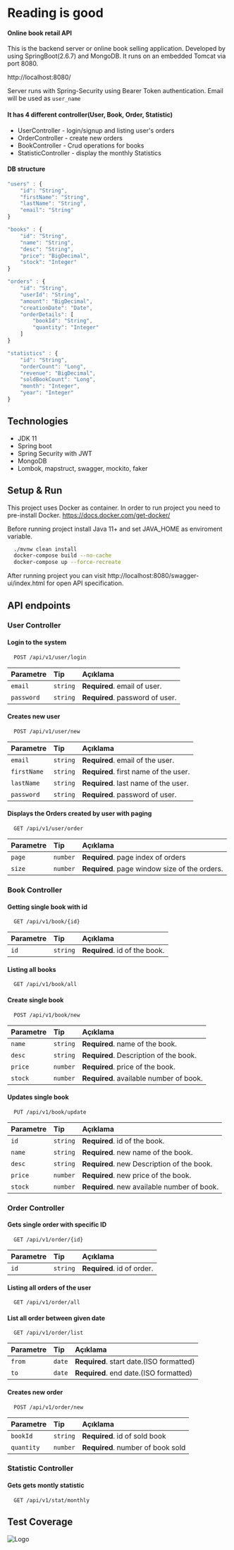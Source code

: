 
# Reading is good

#### Online book retail API

This is the backend server or online book selling application.
Developed by using SpringBoot(2.6.7) and MongoDB.
It runs on an embedded Tomcat via port 8080.

http://localhost:8080/

Server runs with Spring-Security using Bearer Token authentication. Email will be used as `user_name`

####  It has 4 different controller(User, Book, Order, Statistic)

- UserController - login/signup and listing user's orders
- OrderController - create new orders
- BookController - Crud operations for books
- StatisticController - display the monthly Statistics

####  DB structure
```javascript
"users" : {
    "id": "String",
    "firstName": "String",
    "lastName": "String",
    "email": "String"
}
```
```javascript
"books" : {
    "id": "String",
    "name": "String",
    "desc": "String",
    "price": "BigDecimal",
    "stock": "Integer"
}
```
```javascript
"orders" : {
    "id": "String",
    "userId": "String",
    "amount": "BigDecimal",
    "creationDate": "Date",
    "orderDetails": [
        "bookId": "String",
        "quantity": "Integer"
    ]
}
```
```javascript
"statistics" : {
    "id": "String",
    "orderCount": "Long",
    "revenue": "BigDecimal",
    "soldBookCount": "Long",
    "month": "Integer",
    "year": "Integer"
}
```

## Technologies

* JDK 11
* Spring boot
* Spring Security with JWT
* MongoDB
* Lombok, mapstruct, swagger, mockito, faker


## Setup & Run

This project uses Docker as container. In order to run project you need to pre-install Docker.
https://docs.docker.com/get-docker/

Before running project install Java 11+ and set JAVA_HOME as enviroment variable.

```bash 
  ./mvnw clean install
  docker-compose build --no-cache
  docker-compose up --force-recreate
```

After running project you can visit http://localhost:8080/swagger-ui/index.html for open API specification.
## API endpoints

### User Controller

#### Login to the system

```http
  POST /api/v1/user/login
```

| Parametre | Tip     | Açıklama                |
| :-------- | :------- | :------------------------- |
| `email` | `string` | **Required**. email of user. |
| `password` | `string` | **Required**. password of user. |


#### Creates new user

```http
  POST /api/v1/user/new
```

| Parametre | Tip     | Açıklama                |
| :-------- | :------- | :------------------------- |
| `email` | `string` | **Required**. email of the user. |
| `firstName` | `string` | **Required**. first name of the user. |
| `lastName` | `string` | **Required**. last name of the user. |
| `password` | `string` | **Required**. password of user. |

#### Displays the Orders created by user with paging

```http
  GET /api/v1/user/order
```

| Parametre | Tip     | Açıklama                |
| :-------- | :------- | :------------------------- |
| `page` | `number` | **Required**. page index of orders |
| `size` | `number` | **Required**. page window size of the orders. |


### Book Controller

#### Getting single book with id

```http
  GET /api/v1/book/{id}
```

| Parametre | Tip     | Açıklama                |
| :-------- | :------- | :------------------------- |
| `id` | `string` | **Required**. id of the book. |

#### Listing all books

```http
  GET /api/v1/book/all
```

#### Create single book

```http
  POST /api/v1/book/new
```

| Parametre | Tip     | Açıklama                |
| :-------- | :------- | :------------------------- |
| `name` | `string` | **Required**. name of the book. |
| `desc` | `string` | **Required**. Description of the book. |
| `price` | `number` | **Required**. price of the book. |
| `stock` | `number` | **Required**. available number of book. |

#### Updates single book

```http
  PUT /api/v1/book/update
```

| Parametre | Tip     | Açıklama                |
| :-------- | :------- | :------------------------- |
| `id` | `string` | **Required**. id of the book. |
| `name` | `string` | **Required**. new name of the book. |
| `desc` | `string` | **Required**. new Description of the book. |
| `price` | `number` | **Required**. new price of the book. |
| `stock` | `number` | **Required**. new available number of book. |


### Order Controller

#### Gets single order with specific ID

```http
  GET /api/v1/order/{id}
```

| Parametre | Tip     | Açıklama                |
| :-------- | :------- | :------------------------- |
| `id` | `string` | **Required**. id of order. |

#### Listing all orders of the user

```http
  GET /api/v1/order/all
```

#### List all order between given date

```http
  GET /api/v1/order/list
```

| Parametre | Tip     | Açıklama                |
| :-------- | :------- | :------------------------- |
| `from` | `date` | **Required**. start date.(ISO formatted) |
| `to` | `date` | **Required**. end date.(ISO formatted) |

#### Creates new order

```http
  POST /api/v1/order/new
```

| Parametre | Tip     | Açıklama                |
| :-------- | :------- | :------------------------- |
| `bookId` | `string` | **Required**. id of sold book |
| `quantity` | `number` | **Required**. number of book sold |

### Statistic Controller

#### Gets gets montly statistic

```http
  GET /api/v1/stat/monthly
```



## Test Coverage

![Logo](https://i.ibb.co/g6hNmvW/coverage.png)


  